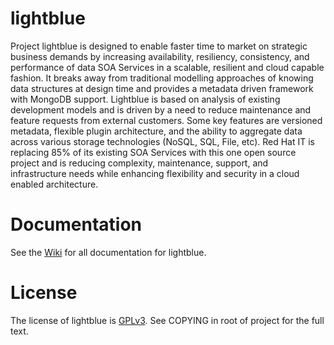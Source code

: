 lightblue
=========

Project lightblue is designed to enable faster time to market on strategic business demands by increasing availability, resiliency, consistency, and performance of data SOA Services in a scalable, resilient and cloud capable fashion.  It breaks away from traditional modelling approaches of knowing data structures at design time and provides a metadata driven framework with MongoDB support.  Lightblue is based on analysis of existing development models and is driven by a need to reduce maintenance and feature requests from external customers.  Some key features are versioned metadata, flexible plugin architecture, and the ability to aggregate data across various storage technologies (NoSQL, SQL, File, etc).  Red Hat IT is replacing 85% of its existing SOA Services with this one open source project and is reducing complexity, maintenance, support, and infrastructure needs while enhancing flexibility and security in a cloud enabled architecture.

# Documentation

See the [Wiki](https://github.com/bserdar/lightblue/wiki) for all documentation for lightblue.

# License

The license of lightblue is [GPLv3](https://www.gnu.org/licenses/gpl.html).  See COPYING in root of project for the full text.
